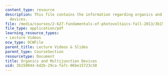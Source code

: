 ```yaml
---
content_type: resource
description: This file contains the information regarding organics and multijunction
  devices.
file: /media/courses/2-627-fundamentals-of-photovoltaics-fall-2013/3b150044bd2b29cafa7c06be15723c58_MIT2_627F13_lec16.pdf
file_type: application/pdf
learning_resource_types:
- Lecture Videos
ocw_type: OCWFile
parent_title: Lecture Videos & Slides
parent_type: CourseSection
resourcetype: Document
title: Organics and Multijunction Devices
uid: 3b150044-bd2b-29ca-fa7c-06be15723c58
---
```

